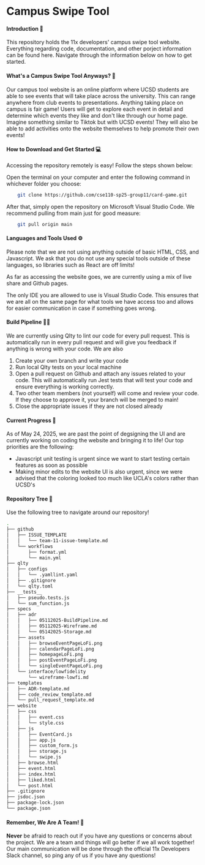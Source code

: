 # Campus Swipe Tool

#### Introduction 👋
This repository holds the 11x developers' campus swipe tool website. Everything regarding code, documentation, and other porject information can be found here. Navigate through the information below on how to get started.


#### What's a Campus Swipe Tool Anyways? 🤔
Our campus tool website is an online platform where UCSD students are able to see events that will take place across the university. This can range anywhere from club events to presentations. Anything taking place on campus is fair game! Users will get to explore each event in detail and determine which events they like and don't like through our home page. Imagine something similar to Tiktok but with UCSD events! They will also be able to add activities onto the website themselves to help promote their own events! 

#### How to Download and Get Started 💻
Accessing the repository remotely is easy! Follow the steps shown below: 

Open the terminal on your computer and enter the following command in whichever folder you choose:  
```bash
    git clone https://github.com/cse110-sp25-group11/card-game.git
```
After that, simply open the repository on Microsoft Visual Studio Code. We recommend pulling from main just for good measure: 

```bash 
    git pull origin main
```

#### Languages and Tools Used ⚙️
Please note that we are not using anything outside of basic HTML, CSS, and Javascript. We ask that you do not use any special tools outside of these languages, so libraries such as React are off limits! 

As far as accessing the website goes, we are currently using a mix of live share and Github pages. 

The only IDE you are allowed to use is Visual Studio Code. This ensures that we are all on the same page for what tools we have access too and allows for easier communication in case if something goes wrong.



#### Build Pipeline 👷‍♂️
We are currently using Qlty to lint our code for every pull request. This is automatically run in every pull request and will give you feedback if anything is wrong with your code. We are also 

1. Create your own branch and write your code 
2. Run local Qlty tests on your local machine 
3. Open a pull request on Github and attach any issues related to your code. This will automatically run Jest tests that will test your code and ensure everything is working correctly. 
4. Two other team members (not yourself) will come and review your code. If they choose to approve it, your branch will be merged to main!
5. Close the appropriate issues if they are not closed already  


#### Current Progress 🔄
As of May 24, 2025, we are past the point of degsigning the UI and are currently working on coding the website and bringing it to life! Our top priorities are the following: 
- Javascript unit testing is urgent since we want to start testing certain features as soon as possible
- Making minor edits to the website UI is also urgent, since we were advised that the coloring looked too much like UCLA's colors rather than UCSD's 


#### Repository Tree 🌳
Use the following tree to navigate around our repository! 

```bash
.
├── github
│   ├── ISSUE_TEMPLATE
│   │   └── team-11-issue-template.md
│   └── workflows
│       ├── format.yml
│       └── main.yml
├── qlty
│   ├── configs
│   │   └── .yamllint.yaml
│   ├── .gitignore
│   └── qlty.toml
├── __tests__
│   ├── pseudo.tests.js
│   └── sum_function.js
├── specs
│   ├── adr
│   │   ├── 05112025-BuildPipeline.md
│   │   ├── 05112025-Wireframe.md
│   │   └── 05142025-Storage.md
│   ├── assets
│   │   ├── browseEventPageLoFi.png
│   │   ├── calendarPageLoFi.png
│   │   ├── homepageLoFi.png
│   │   ├── postEventPageLoFi.png
│   │   └── singleEventPageLoFi.png
│   └── interface/lowfidelity
│       └── wireframe-lowfi.md
├── templates
│   ├── ADR-template.md
│   ├── code_review_template.md
│   └── pull_request_template.md
├── website
│   ├── css
│   │   ├── event.css
│   │   └── style.css
│   ├── js
│   │   ├── EventCard.js
│   │   ├── app.js
│   │   ├── custom_form.js
│   │   ├── storage.js
│   │   └── swipe.js
│   ├── browse.html
│   ├── event.html
│   ├── index.html
│   ├── liked.html
│   └── post.html
├── .gitignore
├── jsdoc.json
├── package-lock.json
└── package.json
```

#### Remember, We Are A Team! 👫
**Never** be afraid to reach out if you have any questions or concerns about the project. We are a team and things will go better if we all work together! Our main communication will be done through the official 11x Developers Slack channel, so ping any of us if you have any questions! 
